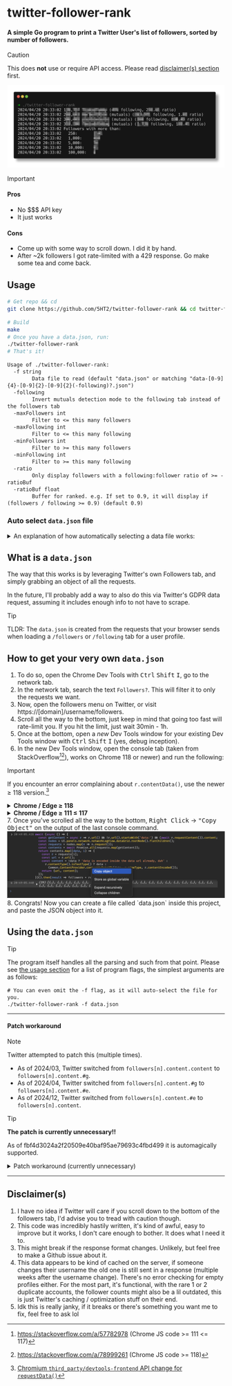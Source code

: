 # twitter-follower-rank

#### A simple Go program to print a Twitter User's list of followers, sorted by number of followers.

> [!CAUTION]
> This does **not** use or require API access.
> Please read [disclaimer(s) section](#disclaimers) first.

![](./.github/IMAGES/preview.png)

> [!IMPORTANT]
> #### Pros
> - No $$$ API key
> - It just works
>
>#### Cons
> - Come up with some way to scroll down. I did it by hand.
> - After ~2k followers I got rate-limited with a 429 response. Go make some tea and come back.


## Usage

```bash
# Get repo && cd
git clone https://github.com/5HT2/twitter-follower-rank && cd twitter-follower-rank
```
```bash
# Build
make
# Once you have a data.json, run:
./twitter-follower-rank
# That's it!
```

<!-- GENERATED FROM MAKEFILE -->
```
Usage of ./twitter-follower-rank:
  -f string
        Data file to read (default "data.json" or matching "data-[0-9]{4}-[0-9]{2}-[0-9]{2}(-following)?.json")
  -following
        Invert mutuals detection mode to the following tab instead of the followers tab
  -maxFollowers int
        Filter to <= this many followers
  -maxFollowing int
        Filter to <= this many following
  -minFollowers int
        Filter to >= this many followers
  -minFollowing int
        Filter to >= this many following
  -ratio
        Only display followers with a following:follower ratio of >= -ratioBuf
  -ratioBuf float
        Buffer for ranked. e.g. If set to 0.9, it will display if (followers / following >= 0.9) (default 0.9)
```
<!-- GENERATED FROM MAKEFILE -->

### Auto select `data.json` file

<details><summary>An explanation of how automatically selecting a data file works:</summary>

---

The dates given here are **examples**, to show how the sort order works. It will use the first valid file that it finds.
- The flag `-f` is always prioritized as first, and is only ignored if the file cannot be read / does not exist.
- The `data.json` value is always **last** as a final fallback.
- The rest of the files are found from the existing files in the current working directory.

By default, the data file will by selected in this order:
```
my-custom-file.json (optionally set by -f)
data-2024-04-20.json
data-2024-03-01.json
data-2023-11-30.json
data.json
```

If you have the `-following` flag set it would instead look like this:
```
my-custom-file.json (optionally set by -f)
data-2024-04-20-following.json
data-2024-03-01-following.json
data.json
```

---

</details>

## What is a `data.json`

The way that this works is by leveraging Twitter's own Followers tab, and simply grabbing an object of all the requests.

In the future, I'll probably add a way to also do this via Twitter's GDPR data request, assuming it includes enough info to not have to scrape.

> [!TIP]
> TLDR:
> The `data.json` is created from the requests
> that your browser sends when loading a `/followers` or `/following` tab for a user profile.

## How to get your very own `data.json`

1. To do so, open the Chrome Dev Tools with <kbd>Ctrl</kbd> <kbd>Shift</kbd> <kbd>I</kbd>, go to the network tab.
2. In the network tab, search the text `Followers?`. This will filter it to only the requests we want.
3. Now, open the followers menu on Twitter, or visit https://[domain]/username/followers.
4. Scroll all the way to the bottom, just keep in mind that going too fast will rate-limit you. If you hit the limit, just wait 30min - 1h.
5. Once at the bottom, open a _new_ Dev Tools window for your existing Dev Tools window with <kbd>Ctrl</kbd> <kbd>Shift</kbd> <kbd>I</kbd> (yes, debug inception).
6. In the new Dev Tools window, open the console tab (taken from StackOverflow[^1][^2]), works on Chrome 118 or newer) and run the following:
> [!IMPORTANT]
> If you encounter an error complaining about `r.contentData()`, use the newer ≥ 118 version.[^3]
<details><summary><b>Chrome / Edge ≥ 118</b></summary>

```javascript
let followers = await (async () => {
  const getContent = r => r.url() && !r.url().startsWith('data:') && r.contentData();
  const nodes = UI.panels.network.networkLogView.dataGrid.rootNode().flatChildren();
  const requests = nodes.map(n => n.request());
  const contents = await Promise.all(requests.map(getContent));
  return contents.map((data, i) => {
    const r = requests[i];
    const url = r.url();
    const body = data?.content;
    const content = !data ? url :
        r.contentType().isTextType() ? data :
            typeof body !== 'string' ? body :
                `data:${r.mimeType}${data.encoded ? ';base64' : ''},${body}`;
    return { url, content };
  });
})();
```
</details>
<details><summary><b>Chrome / Edge ≥ 111 ≤ 117</b></summary>

  ```javascript
  let followers = await (async () => {
  const getContent = r => r.url() && !r.url().startsWith('data:') && r.contentData();
  const nodes = UI.panels.network.networkLogView.dataGrid.rootNode().flatChildren();
  const requests = nodes.map(n => n.request());
  const contents = await Promise.all(requests.map(getContent));
  return contents.map((data, i) => {
  const r = requests[i];
  const url = r.url();
  const body = data?.content;
  const content = !data ? url :
  r.contentType().isTextType() ? data :
  typeof body !== 'string' ? body :
  `data:${r.mimeType}${data.encoded ? ';base64' : ''},${body}`;
  return { url, content };
  });
  })();
  ```
</details>
7. Once you've scrolled all the way to the bottom, <kbd>Right Click</kbd> → <kbd>"Copy Object"</kbd> on the output of the last console command.
<img src="./.github/IMAGES/chrome.png" alt="Screenshot of Chrome Devtools, the user is right-clicking the object output"/>
8. Congrats! Now you can create a file called `data.json` inside this project, and paste the JSON object into it.

## Using the `data.json`
> [!TIP]
> The program itself handles all the parsing and such from that point.
> Please see [the usage section](#usage) for a list of program flags, the simplest arguments are as follows:
> ```shell
> # You can even omit the -f flag, as it will auto-select the file for you.
> ./twitter-follower-rank -f data.json
> ```

---

#### Patch workaround
> [!NOTE]
> Twitter attempted to patch this (multiple times).
> - As of 2024/03, Twitter switched from `followers[n].content.content` to `followers[n].content.#g`.<br>
> - As of 2024/04, Twitter switched from `followers[n].content.#g` to `followers[n].content.#e`.
> - As of 2024/12, Twitter switched from `followers[n].content.#e` to `followers[n].content`.

> [!TIP]
> **The patch is currently __unnecessary__!!**
> 
> As of fbf4d3024a2f20509e40baf95ae79693c4fbd499 it is automagically supported.

<details><summary>Patch workaround (currently unnecessary)</summary>

This is annoying, as it means the Chrome Dev tools don't include the final `.content` when doing "Copy Object", *but* there is a workaround.
There's a `fix-chrome-private-field.applescript` script which you can run with `osascript fix-chrome-private-field.applescript [number of items]`.

The script essentially just types out `followers[n].content.content = followers[n].content.#e` incrementally and increases `n`. You can't do this in a for loop in Chrome for some reason, as it will give you a private field access error.

If you'd like a Linux version of the script, or know how to get around Chrome not allowing accessing private fields in a for loop, feel free to open an issue or message me (my contact info is listed on [my profile](https://github.com/5HT2)).

</details>

---

## Disclaimer(s)

1. I have no idea if Twitter will care if you scroll down to the bottom of the followers tab, I'd advise you to tread with caution though.
2. This code was incredibly hastily written, it's kind of awful, easy to improve but it works, I don't care enough to bother. It does what I need it to.
3. This might break if the response format changes. Unlikely, but feel free to make a Github issue about it.
4. This data appears to be kind of cached on the server, if someone changes their username the old one is still sent in a response (multiple weeks after the username change). There's no error checking for empty profiles either.
For the most part, it's functional, with the rare 1 or 2 duplicate accounts, the follower counts might also be a lil outdated, this is just Twitter's caching / optimization stuff on their end.
5. Idk this is really janky, if it breaks or there's something you want me to fix, feel free to ask lol

[^1]: https://stackoverflow.com/a/57782978 (Chrome JS code >= 111 <= 117)
[^2]: https://stackoverflow.com/a/78999261 (Chrome JS code >= 118)
[^3]: [Chromium `third_party/devtools-frontend` API change for `requestData()`](https://source.chromium.org/chromium/_/chromium/devtools/devtools-frontend/+/0d87db62760f96b8efe54bb6a97c3450b372bb74:front_end/core/sdk/NetworkRequest.ts;dlc=37ae2d25449c0b76cb5559f60460707fee5e01b5)
  